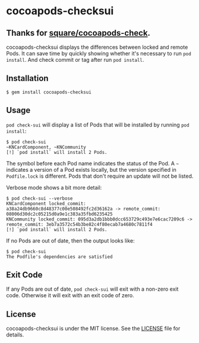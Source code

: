 # cocoapods-checksui

## Thanks for [square/cocoapods-check](https://github.com/square/cocoapods-check).

cocoapods-checksui displays the differences between locked and remote Pods. It can save time by quickly showing whether it's necessary to run `pod install`. And check commit or tag after run `pod install`.

## Installation

    $ gem install cocoapods-checksui

## Usage

`pod check-sui` will display a list of Pods that will be installed by running `pod install`:

    $ pod check-sui
    ~KNCardComponent, ~KNCommunity
    [!] `pod install` will install 2 Pods.

The symbol before each Pod name indicates the status of the Pod. A `~` indicates a version of a Pod exists locally, but the version specified in `Podfile.lock` is different. Pods that don't require an update will not be listed.

Verbose mode shows a bit more detail:

    $ pod check-sui --verbose
    KNCardComponent locked_commit: a38a24db9660c8d48377c00e508492fc2d36162a -> remote_commit: 08006d30dc2c05215d0a9e1c383a35fbd6235425
    KNCommunity locked_commit: 095d3a2db1bbb0dcc653729c493e7e6cac7209c6 -> remote_commit: 3eb7a3572c54b3be82c4f80ecab7a4680c7811f4
    [!] `pod install` will install 2 Pods.

If no Pods are out of date, then the output looks like:

    $ pod check-sui
    The Podfile's dependencies are satisfied

## Exit Code

If any Pods are out of date, `pod check-sui` will exit with a non-zero exit code. Otherwise it will exit with an exit code of zero.

## License

cocoapods-checksui is under the MIT license. See the [LICENSE](LICENSE) file for details.

